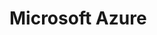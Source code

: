 # Microsoft Azure

<!--[metadata]: {"description": "Voice analytics, databases, and more third-party integrations for building voice apps with Jovo",
"route": "tts/microsoft-azure" }-->